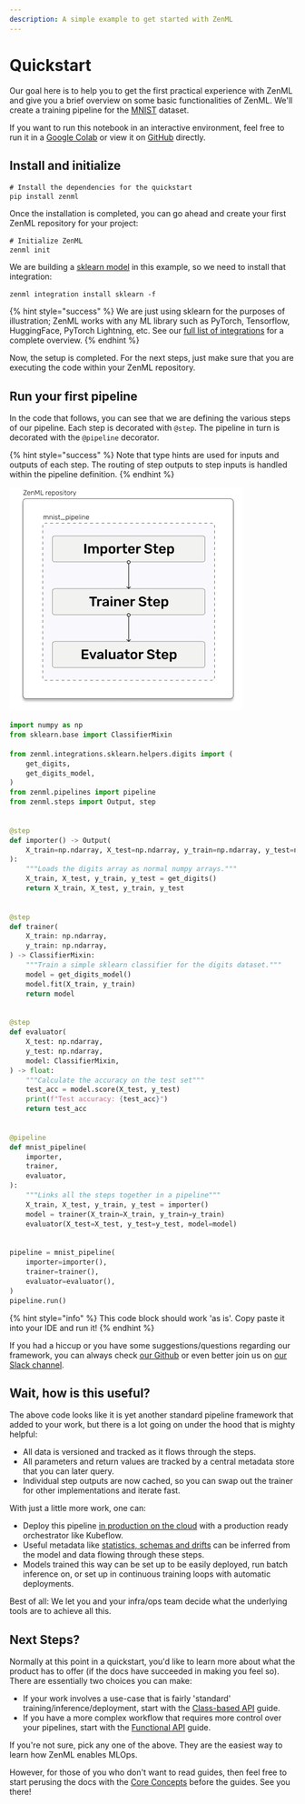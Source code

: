 ```yaml
---
description: A simple example to get started with ZenML
---
```


# Quickstart

Our goal here is to help you to get the first practical experience with ZenML and give you a brief overview on 
some basic functionalities of ZenML. We'll create a training pipeline for the [MNIST](http://yann.lecun.com/exdb/mnist/) dataset.

If you want to run this notebook in an interactive environment, feel free to run it in a 
[Google Colab](https://colab.research.google.com/github/zenml-io/zenml/blob/main/examples/quickstart/quickstart.ipynb) 
or view it on [GitHub](https://github.com/zenml-io/zenml/tree/main/examples/quickstart) directly.

## Install and initialize

```shell
# Install the dependencies for the quickstart
pip install zenml
```

Once the installation is completed, you can go ahead and create your first ZenML repository for your project:

```shell
# Initialize ZenML
zenml init
```

We are building a [sklearn model](https://scikit-learn.org/stable/) in this example, so we need to install that integration:

```shell
zenml integration install sklearn -f
```

{% hint style="success" %}
We are just using sklearn for the purposes of illustration; ZenML works with any ML library such as PyTorch, Tensorflow, 
HuggingFace, PyTorch Lightning, etc. See our [full list of integrations](../features/integrations.md) for a complete overview.
{% endhint %}


Now, the setup is completed. For the next steps, just make sure that you are executing the code within your 
ZenML repository.

## Run your first pipeline

In the code that follows, you can see that we are defining the various steps of our pipeline. Each step is 
decorated with `@step`. The pipeline in turn is decorated with the `@pipeline` decorator.

{% hint style="success" %}
Note that type hints are used for inputs and outputs of each step. The routing of step outputs
to step inputs is handled within the pipeline definition.
{% endhint %}

![Quickstart steps](../assets/quickstart-diagram.png)

```python
import numpy as np
from sklearn.base import ClassifierMixin

from zenml.integrations.sklearn.helpers.digits import (
    get_digits,
    get_digits_model,
)
from zenml.pipelines import pipeline
from zenml.steps import Output, step


@step
def importer() -> Output(
    X_train=np.ndarray, X_test=np.ndarray, y_train=np.ndarray, y_test=np.ndarray
):
    """Loads the digits array as normal numpy arrays."""
    X_train, X_test, y_train, y_test = get_digits()
    return X_train, X_test, y_train, y_test


@step
def trainer(
    X_train: np.ndarray,
    y_train: np.ndarray,
) -> ClassifierMixin:
    """Train a simple sklearn classifier for the digits dataset."""
    model = get_digits_model()
    model.fit(X_train, y_train)
    return model


@step
def evaluator(
    X_test: np.ndarray,
    y_test: np.ndarray,
    model: ClassifierMixin,
) -> float:
    """Calculate the accuracy on the test set"""
    test_acc = model.score(X_test, y_test)
    print(f"Test accuracy: {test_acc}")
    return test_acc


@pipeline
def mnist_pipeline(
    importer,
    trainer,
    evaluator,
):
    """Links all the steps together in a pipeline"""
    X_train, X_test, y_train, y_test = importer()
    model = trainer(X_train=X_train, y_train=y_train)
    evaluator(X_test=X_test, y_test=y_test, model=model)


pipeline = mnist_pipeline(
    importer=importer(),
    trainer=trainer(),
    evaluator=evaluator(),
)
pipeline.run()
```

{% hint style="info" %}
This code block should work 'as is'. Copy paste it into your IDE and run it!
{% endhint %}

If you had a hiccup or you have some suggestions/questions regarding our framework, you can always check 
[our Github](https://github.com/zenml-io/zenml) or even better join us on 
[our Slack channel](https://zenml.io/slack-invite).

## Wait, how is this useful?

The above code looks like it is yet another standard pipeline framework that added to your work, but there is a lot 
going on under the hood that is mighty helpful:

- All data is versioned and tracked as it flows through the steps.
- All parameters and return values are tracked by a central metadata store that you can later query.
- Individual step outputs are now cached, so you can swap out the trainer for other implementations and iterate fast.

With just a little more work, one can:

- Deploy this pipeline [in production on the cloud](../features/guide-aws-gcp-azure.md) with a production ready orchestrator like Kubeflow.
- Useful metadata like [statistics, schemas and drifts](../guides/basics/visualizers.md) can be inferred from the model and data flowing through these steps.
- Models trained this way can be set up to be easily deployed, run batch inference on, or set up in continuous 
training loops with automatic deployments.

Best of all: We let you and your infra/ops team decide what the underlying tools are to achieve all this.

## Next Steps?

Normally at this point in a quickstart, you'd like to learn more about what the product has to offer (if the docs 
have succeeded in making you feel so). There are essentially two choices you can make:

- If your work involves a use-case that is fairly 'standard' training/inference/deployment, start with 
the [Class-based API](../guides/class-based-api/) guide.
- If you have a more complex workflow that requires more control over your pipelines, start with 
the [Functional API](../guides/functional-api/) guide.

If you're not sure, pick any one of the above. They are the easiest way to learn how ZenML enables MLOps.

However, for those of you who don't want to read guides, then feel free to start perusing the docs with 
the [Core Concepts](core-concepts.md) before the guides. See you there!
